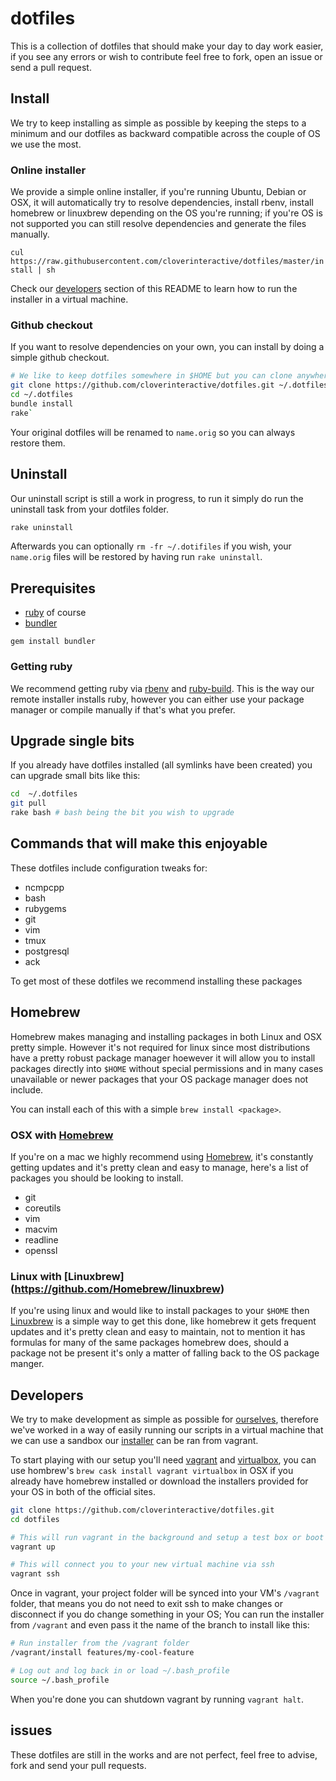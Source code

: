 # dotfiles

This is a collection of dotfiles that should make your day to day work easier, if you see any errors or wish to contribute feel free to fork, open an issue
or send a pull request.

## Install

We try to keep installing as  simple as possible by keeping the steps to a minimum and our dotfiles as backward compatible across the couple of OS we use
the most.

### Online installer

We provide a simple online installer, if you're running Ubuntu, Debian or OSX, it will automatically try to resolve dependencies, install rbenv, install
homebrew or linuxbrew depending on the OS you're running; if you're OS is not supported you can still resolve dependencies and generate the files manually.

`cul https://raw.githubusercontent.com/cloverinteractive/dotfiles/master/install | sh`

Check our [developers](#developers) section of this README to learn how to run the installer in a virtual machine.

### Github checkout

If you want to resolve dependencies on your own, you can install by doing a simple github checkout.

```bash
# We like to keep dotfiles somewhere in $HOME but you can clone anywhere you have right permissions to
git clone https://github.com/cloverinteractive/dotfiles.git ~/.dotfiles
cd ~/.dotfiles
bundle install
rake`
```

Your original dotfiles will be renamed to `name.orig` so you can always restore them.

## Uninstall

Our uninstall script is still a work in progress, to run it simply do run the uninstall task from your dotfiles folder.

```bash
rake uninstall
```

Afterwards you can optionally `rm -fr ~/.dotifiles` if you wish, your `name.orig` files will be restored by having run `rake uninstall`.

## Prerequisites

* [ruby](http://www.ruby-lang.org) of course
* [bundler](http://gembundler.com/)

`gem install bundler`

### Getting ruby

We recommend getting ruby via [rbenv](https://github.com/sstephenson/rbenv) and [ruby-build](https://github.com/sstephenson/ruby-build). This is the way our remote installer
installs ruby, however you can either use your package manager or compile manually if that's what you prefer.

## Upgrade single bits

If you already have dotfiles installed (all symlinks have been created) you can upgrade small bits like this:

```bash
cd  ~/.dotfiles
git pull
rake bash # bash being the bit you wish to upgrade
```

## Commands that will make this enjoyable

These dotfiles include configuration tweaks for:

* ncmpcpp
* bash
* rubygems
* git
* vim
* tmux
* postgresql
* ack

To get most of these dotfiles we recommend installing these packages

## Homebrew

Homebrew makes managing and installing packages in both Linux and OSX pretty simple. However it's not required for linux since most distributions have a pretty robust package manager
hoewever it will allow you to install packages directly into `$HOME` without special permissions and in many cases unavailable or newer packages that your OS package manager does not
include.

You can install each of this with a simple `brew install <package>`.

### OSX with [Homebrew](https://github.com/Homebrew/homebrew)

If you're on a mac we highly recommend using [Homebrew](https://github.com/Homebrew/homebrew), it's constantly getting updates and it's pretty clean and easy to manage, here's
a list of packages you should be looking to install.

* git
* coreutils
* vim
* macvim
* readline
* openssl

### Linux with [Linuxbrew] (https://github.com/Homebrew/linuxbrew)

If you're using linux and would like to install packages to your `$HOME` then [Linuxbrew](https://github.com/Homebrew/linuxbrew) is a simple way to get this done, like homebrew it gets
frequent updates and it's pretty clean and easy to maintain, not to mention it has formulas for many of the same packages homebrew does, should a package not be present it's only a matter
of falling back to the OS package manger.


## Developers

We try to make development as simple as possible for [ourselves](https://github.com/cloverinteractive/dotfiles/graphs/contributors), therefore we've worked in a way of easily running our
scripts in a virtual machine that we can use a sandbox our [installer](https://github.com/cloverinteractive/dotfiles/blob/master/install) can be ran from vagrant.

To start playing with our setup you'll need [vagrant](https://www.vagrantup.com/) and [virtualbox](https://www.virtualbox.org/), you can use hombrew's `brew cask install vagrant virtualbox` in
OSX if you already have homebrew installed or download the installers provided for your OS in both of the official sites.

```bash
git clone https://github.com/cloverinteractive/dotfiles.git
cd dotfiles

# This will run vagrant in the background and setup a test box or boot it if you already have one
vagrant up

# This will connect you to your new virtual machine via ssh
vagrant ssh
```

Once in vagrant, your project folder will be synced into your VM's `/vagrant` folder, that means you do not need to exit ssh to make changes or disconnect if you do change something in your OS;
You can run the installer from `/vagrant` and even pass it the name of the branch to install like this:

```bash
# Run installer from the /vagrant folder
/vagrant/install features/my-cool-feature

# Log out and log back in or load ~/.bash_profile
source ~/.bash_profile
```

When you're done you can shutdown vagrant by running `vagrant halt`.


## issues

These dotfiles are still in the works and are not perfect, feel free to advise, fork and send your pull requests.
